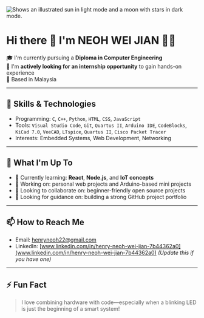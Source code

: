 <picture>
  <source media="(prefers-color-scheme: dark)" srcset="https://user-images.githubusercontent.com/25423296/163456776-7f95b81a-f1ed-45f7-b7ab-8fa810d529fa.png">
  <source media="(prefers-color-scheme: light)" srcset="https://user-images.githubusercontent.com/25423296/163456779-a8556205-d0a5-45e2-ac17-42d089e3c3f8.png">
  <img alt="Shows an illustrated sun in light mode and a moon with stars in dark mode." src="https://user-images.githubusercontent.com/25423296/163456779-a8556205-d0a5-45e2-ac17-42d089e3c3f8.png">
</picture>

# Hi there 👋 I'm NEOH WEI JIAN 🧑‍🎓

🎓 I'm currently pursuing a **Diploma in Computer Engineering**  
💼 I'm **actively looking for an internship opportunity** to gain hands-on experience  
📍 Based in Malaysia

---

## 🔧 Skills & Technologies
- Programming: `C`, `C++`, `Python`, `HTML`, `CSS`, `JavaScript`
- Tools: `Visual Studio Code`, `Git`, `Quartus II`, `Arduino IDE`, `CodeBlocks`, `KiCad 7.0`, `VeeCAD`, `LTspice`, `Quartus II`, `Cisco Packet Tracer`
- Interests: Embedded Systems, Web Development, Networking

---

## 🚀 What I'm Up To
- 🌱 Currently learning: **React**, **Node.js**, and **IoT concepts**
- 🔭 Working on: personal web projects and Arduino-based mini projects
- 👯 Looking to collaborate on: beginner-friendly open source projects
- 🤔 Looking for guidance on: building a strong GitHub project portfolio

---

## 📫 How to Reach Me
- Email: [henryneoh22@gmail.com](mailto:henryneoh22@gmail.com)
- LinkedIn: [www.linkedin.com/in/henry-neoh-wei-jian-7b44362a0](www.linkedin.com/in/henry-neoh-wei-jian-7b44362a0) *(Update this if you have one)*

---

## ⚡ Fun Fact
> I love combining hardware with code—especially when a blinking LED is just the beginning of a smart system!

